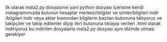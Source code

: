 ilk olarak insta2.py dosyasının yani python dosyası içerisine kendi instagramımızda bulunun hesaplar merkezi/bilgiler ve izinler/bilgileri indir /bilgileri indir veya aktar kısmından bilgilerin bazıları butonuna tıklıyoruz ve takipçiler ve takip edilenler diyip ileri butonuna tıklayıp verileri .html olarak indiriyoruz bu indirilen dosyalarla insta2.py dosyası aynı dizinde olması gerekiyor
